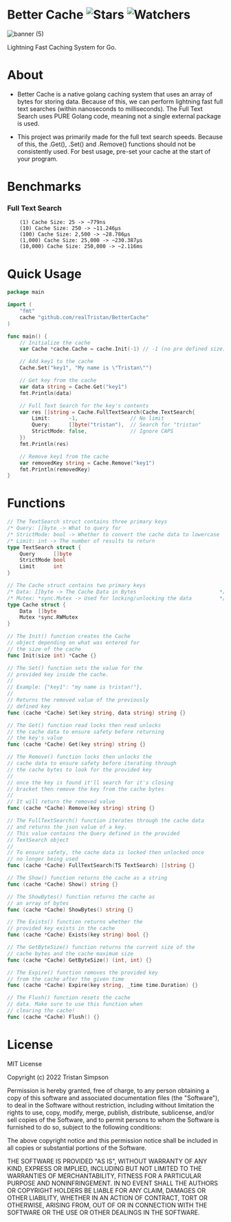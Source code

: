 # Better Cache ![Stars](https://img.shields.io/github/stars/realTristan/BetterCache?color=brightgreen) ![Watchers](https://img.shields.io/github/watchers/realTristan/BetterCache?label=Watchers)
![banner (5)](https://user-images.githubusercontent.com/75189508/186757681-6b7f97e8-ec37-448a-83cc-75106ed16309.png)

Lightning Fast Caching System for Go.

# About
- Better Cache is a native golang caching system that uses an array of bytes for storing data. Because of this, we can perform lightning fast full text searches (within nanoseconds to milliseconds). The Full Text Search uses PURE Golang code, meaning not a single external package is used.

- This project was primarily made for the full text search speeds. Because of this, the .Get(), .Set() and .Remove() functions should not be consistently used. For best usage, pre-set your cache at the start of your program.

# Benchmarks

<h3>Full Text Search</h3>

```
    (1) Cache Size: 25 -> ~779ns
    (10) Cache Size: 250 -> ~11.246µs
    (100) Cache Size: 2,500 -> ~28.786µs
    (1,000) Cache Size: 25,000 -> ~230.387µs
    (10,000) Cache Size: 250,000 -> ~2.116ms
```

# Quick Usage

```go
package main

import (
    "fmt"
    cache "github.com/realTristan/BetterCache"
)

func main() {
    // Initialize the cache
    var Cache *cache.Cache = cache.Init(-1) // -1 (no pre defined size)

    // Add key1 to the cache
    Cache.Set("key1", "My name is \"Tristan\"")

    // Get key from the cache
    var data string = Cache.Get("key1")
    fmt.Println(data)

    // Full Text Search for the key's contents
    var res []string = Cache.FullTextSearch(Cache.TextSearch{
        Limit:      -1,                 // No limit
        Query:      []byte("tristan"),  // Search for "tristan"
        StrictMode: false,              // Ignore CAPS
	})
    fmt.Println(res)

    // Remove key1 from the cache
    var removedKey string = Cache.Remove("key1")
    fmt.Println(removedKey)
}

```

# Functions

```go
// The TextSearch struct contains three primary keys
/* Query: []byte -> What to query for									*/
/* StrictMode: bool -> Whether to convert the cache data to lowercase	*/
/* Limit: int -> The number of results to return						*/
type TextSearch struct {
	Query      []byte
	StrictMode bool
	Limit      int
}

// The Cache struct contains two primary keys
/* Data: []byte -> The Cache Data in Bytes						 	 */
/* Mutex: *sync.Mutex -> Used for locking/unlocking the data 	 	 */
type Cache struct {
	Data  []byte
	Mutex *sync.RWMutex
}

// The Init() function creates the Cache
// object depending on what was entered for
// the size of the cache
func Init(size int) *Cache {}

// The Set() function sets the value for the
// provided key inside the cache.
//
// Example: {"key1": "my name is tristan!"},
//
// Returns the removed value of the previously
// defined key
func (cache *Cache) Set(key string, data string) string {}

// The Get() function read locks then read unlocks
// the cache data to ensure safety before returning
// the key's value
func (cache *Cache) Get(key string) string {}

// The Remove() function locks then unlocks the
// cache data to ensure safety before iterating through
// the cache bytes to look for the provided key
//
// once the key is found it'll search for it's closing
// bracket then remove the key from the cache bytes
//
// It will return the removed value
func (cache *Cache) Remove(key string) string {}

// The FullTextSearch() function iterates through the cache data
// and returns the json value of a key.
// This value contains the Query defined in the provided
// TextSearch object
//
// To ensure safety, the cache data is locked then unlocked once
// no longer being used
func (cache *Cache) FullTextSearch(TS TextSearch) []string {}

// The Show() function returns the cache as a string
func (cache *Cache) Show() string {}

// The ShowBytes() function returns the cache as
// an array of bytes
func (cache *Cache) ShowBytes() string {}

// The Exists() function returns whether the
// provided key exists in the cache
func (cache *Cache) Exists(key string) bool {}

// The GetByteSize() function returns the current size of the
// cache bytes and the cache maximum size
func (cache *Cache) GetByteSize() (int, int) {}

// The Expire() function removes the provided key
// from the cache after the given time
func (cache *Cache) Expire(key string, _time time.Duration) {}

// The Flush() function resets the cache
// data. Make sure to use this function when
// clearing the cache!
func (cache *Cache) Flush() {}

```

# License
MIT License

Copyright (c) 2022 Tristan Simpson

Permission is hereby granted, free of charge, to any person obtaining a copy
of this software and associated documentation files (the "Software"), to deal
in the Software without restriction, including without limitation the rights
to use, copy, modify, merge, publish, distribute, sublicense, and/or sell
copies of the Software, and to permit persons to whom the Software is
furnished to do so, subject to the following conditions:

The above copyright notice and this permission notice shall be included in all
copies or substantial portions of the Software.

THE SOFTWARE IS PROVIDED "AS IS", WITHOUT WARRANTY OF ANY KIND, EXPRESS OR
IMPLIED, INCLUDING BUT NOT LIMITED TO THE WARRANTIES OF MERCHANTABILITY,
FITNESS FOR A PARTICULAR PURPOSE AND NONINFRINGEMENT. IN NO EVENT SHALL THE
AUTHORS OR COPYRIGHT HOLDERS BE LIABLE FOR ANY CLAIM, DAMAGES OR OTHER
LIABILITY, WHETHER IN AN ACTION OF CONTRACT, TORT OR OTHERWISE, ARISING FROM,
OUT OF OR IN CONNECTION WITH THE SOFTWARE OR THE USE OR OTHER DEALINGS IN THE
SOFTWARE.
